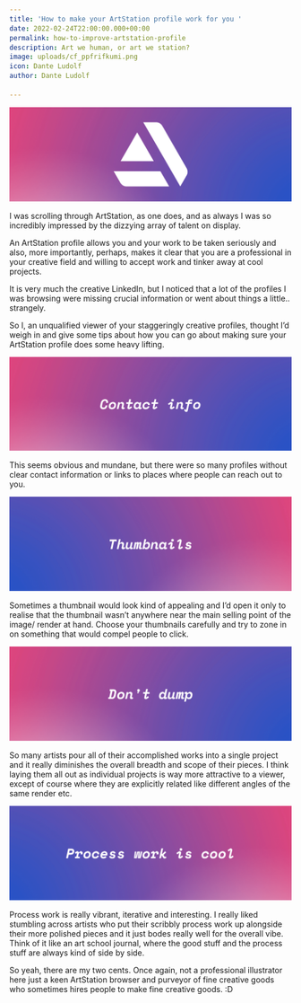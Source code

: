 ```yaml
---
title: 'How to make your ArtStation profile work for you '
date: 2022-02-24T22:00:00.000+00:00
permalink: how-to-improve-artstation-profile
description: Art we human, or art we station?
image: uploads/cf_ppfrifkumi.png
icon: Dante Ludolf
author: Dante Ludolf

---
```

![artstation1](uploads/cf_ppfrifkumi.png)

I was scrolling through ArtStation, as one does, and as always I was so incredibly impressed by the dizzying array of talent on display.

An ArtStation profile allows you and your work to be taken seriously and also, more importantly, perhaps, makes it clear that you are a professional in your creative field and willing to accept work and tinker away at cool projects.

It is very much the creative LinkedIn, but I noticed that a lot of the profiles I was browsing were missing crucial information or went about things a little.. strangely.

So I, an unqualified viewer of your staggeringly creative profiles, thought I’d weigh in and give some tips about how you can go about making sure your ArtStation profile does some heavy lifting.

![artstation2](uploads/cf_bzwxtwjzot.png)

This seems obvious and mundane, but there were so many profiles without clear contact information or links to places where people can reach out to you.

![artstation3](uploads/cf_emksjrnatd.png)

Sometimes a thumbnail would look kind of appealing and I’d open it only to realise that the thumbnail wasn’t anywhere near the main selling point of the image/ render at hand. Choose your thumbnails carefully and try to zone in on something that would compel people to click.

![artstation4](uploads/cf_ynaoutvebu.png)

So many artists pour all of their accomplished works into a single project and it really diminishes the overall breadth and scope of their pieces. I think laying them all out as individual projects is way more attractive to a viewer, except of course where they are explicitly related like different angles of the same render etc.

![artstation5](uploads/cf_drzetmszfi.png)

Process work is really vibrant, iterative and interesting. I really liked stumbling across artists who put their scribbly process work up alongside their more polished pieces and it just bodes really well for the overall vibe. Think of it like an art school journal, where the good stuff and the process stuff are always kind of side by side.

So yeah, there are my two cents. Once again, not a professional illustrator here just a keen ArtStation browser and purveyor of fine creative goods who sometimes hires people to make fine creative goods. :D
